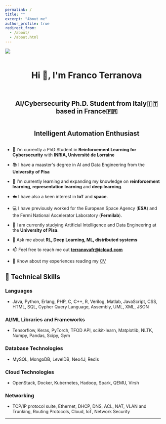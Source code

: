 ```yaml
---
permalink: /
title: ""
excerpt: "About me"
author_profile: true
redirect_from: 
  - /about/
  - /about.html
---
```



<!--horizontal divider(gradiant)-->
<img src="https://user-images.githubusercontent.com/73097560/115834477-dbab4500-a447-11eb-908a-139a6edaec5c.gif">

<!--h1 without bottom border-->
<div id="user-content-toc">
  <ul align="center">
    <summary><h1 style="display: inline-block">Hi 👋, I'm Franco Terranova</h1></summary>
  </ul>
</div>



<!--h2 without bottom border-->
<div id="user-content-toc">
  <ul align="center">
    <summary><h2 style="display: inline-block">AI/Cybersecurity Ph.D. Student from Italy🇮🇹 based in France🇫🇷</h2><br><h2 style="display: inline-block">Intelligent Automation Enthusiast</h2></summary>
  </ul>
</div>


<!--Intro start-->
- 🔭 I’m currently a PhD Student in **Reinforcement Learning for Cybersecurity** with **INRIA, Université de Lorraine**

- 📚 I have a maaster's degree in AI and Data Engineering from the **University of Pisa**

- 🌱 I’m currently learning and expanding my knowledge on **reinforcement learning**, **representation learning** and **deep learning**.

- ☁️ I have also a keen interest in **IoT** and **space**. 

- 💻 I have previously worked for the European Space Agency (**ESA**) and the Fermi National Accelerator Laboratory (**Fermilab**).

- 🏫 I am currently studying Artificial Intelligence and Data Engineering at the **University of Pisa**. 

- 💬 Ask me about **RL, Deep Learning, ML, distributed systems**

- 📫 Feel free to reach me out **terranovafr@icloud.com**

- 📄 Know about my experiences reading my <a href="https://terranovafr.github.io/cv/" target="blank">CV</a>

<!--Intro end-->



<div class="skills">
    <h2>🚀 Technical Skills</h2>
    <h3>Languages</h3>
    <ul>
        <li>Java, Python, Erlang, PHP, C, C++, R, Verilog, Matlab, JavaScript, CSS, HTML, SQL, Cypher Query Language, Assembly, UML, XML, JSON</li>
    </ul>
    <h3>AI/ML Libraries and Frameworks</h3>
    <ul>
        <li>Tensorflow, Keras, PyTorch, TFOD API, scikit-learn, Matplotlib, NLTK, Numpy, Pandas, Scipy, Gym</li>
    </ul>
    <h3>Database Technologies</h3>
    <ul>
        <li>MySQL, MongoDB, LevelDB, Neo4J, Redis</li>
    </ul>
    <h3>Cloud Technologies</h3>
    <ul>
        <li>OpenStack, Docker, Kubernetes, Hadoop, Spark, QEMU, Virsh</li>
    </ul>
    <h3>Networking</h3>
    <ul>
        <li>TCP/IP protocol suite, Ethernet, DHCP, DNS, ACL, NAT, VLAN and Trunking, Routing Protocols, Cloud, IoT, Network Security</li>
    </ul>
</div>

----------------------------------------------------------------------

